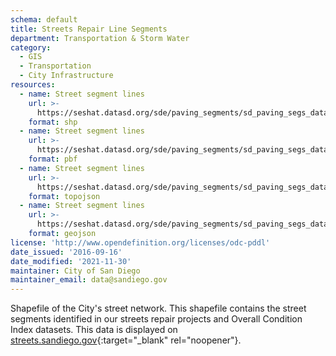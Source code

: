 ```yaml
---
schema: default
title: Streets Repair Line Segments
department: Transportation & Storm Water
category:
  - GIS
  - Transportation
  - City Infrastructure
resources:
  - name: Street segment lines
    url: >-
      https://seshat.datasd.org/sde/paving_segments/sd_paving_segs_datasd.zip
    format: shp
  - name: Street segment lines
    url: >-
      https://seshat.datasd.org/sde/paving_segments/sd_paving_segs_datasd.pbf
    format: pbf
  - name: Street segment lines
    url: >-
      https://seshat.datasd.org/sde/paving_segments/sd_paving_segs_datasd.topojson
    format: topojson
  - name: Street segment lines
    url: >-
      https://seshat.datasd.org/sde/paving_segments/sd_paving_segs_datasd.geojson
    format: geojson
license: 'http://www.opendefinition.org/licenses/odc-pddl'
date_issued: '2016-09-16'
date_modified: '2021-11-30'
maintainer: City of San Diego
maintainer_email: data@sandiego.gov
---
```

Shapefile of the City's street network. This shapefile contains the street segments identified in our streets repair projects and Overall Condition Index datasets. This data is displayed on [streets.sandiego.gov](http://streets.sandiego.gov){:target="_blank" rel="noopener"}.
